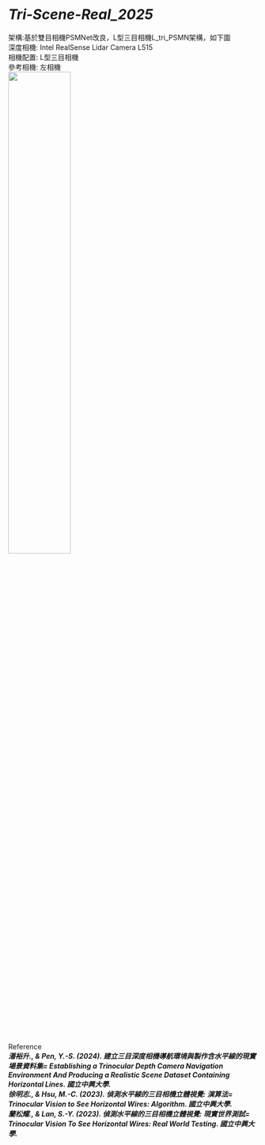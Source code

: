 # ***Tri-Scene-Real_2025***

架構:基於雙目相機PSMNet改良，L型三目相機L_tri_PSMN架構，如下圖  
深度相機: Intel RealSense Lidar Camera L515  
相機配置: L型三目相機  
參考相機: 左相機  
<img src="https://github.com/user-attachments/assets/26fd5fc9-4d6a-4a44-8dab-eab033356cd5" width="50%">  

Reference  
***潘裕升., & Pen, Y.-S. (2024). 建立三目深度相機導航環境與製作含水平線的現實場景資料集= Establishing a Trinocular Depth Camera Navigation Environment And Producing a Realistic Scene Dataset Containing Horizontal Lines. 國立中興大學.***  
***徐明志., & Hsu, M.-C. (2023). 偵測水平線的三目相機立體視覺: 演算法= Trinocular Vision to See Horizontal Wires: Algorithm. 國立中興大學.***  
***蘭松耀., & Lan, S.-Y. (2023). 偵測水平線的三目相機立體視覺: 現實世界測試= Trinocular Vision To See Horizontal Wires: Real World Testing. 國立中興大學.***  
